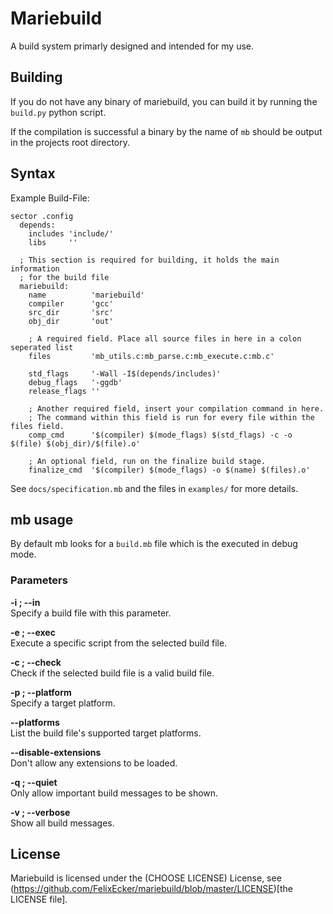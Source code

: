 # Mariebuild
A build system primarly designed and intended for my use.

## Building
If you do not have any binary of mariebuild, you can build it by running the
`build.py` python script.

If the compilation is successful a binary by the name of `mb` should be output
in the projects root directory.

## Syntax
Example Build-File:
```
sector .config
  depends:
    includes 'include/'
    libs     ''

  ; This section is required for building, it holds the main information
  ; for the build file
  mariebuild:
    name          'mariebuild'
    compiler      'gcc'
    src_dir       'src'
    obj_dir       'out'
 
    ; A required field. Place all source files in here in a colon seperated list
    files         'mb_utils.c:mb_parse.c:mb_execute.c:mb.c'

    std_flags     '-Wall -I$(depends/includes)'
    debug_flags   '-ggdb'
    release_flags ''
 
    ; Another required field, insert your compilation command in here.
    ; The command within this field is run for every file within the files field.
    comp_cmd      '$(compiler) $(mode_flags) $(std_flags) -c -o $(file) $(obj_dir)/$(file).o'

    ; An optional field, run on the finalize build stage.
    finalize_cmd  '$(compiler) $(mode_flags) -o $(name) $(files).o'
```

See `docs/specification.mb` and the files in `examples/` for more details.

## mb usage
By default mb looks for a `build.mb` file which is the executed in debug mode.

### Parameters
**-i ; --in** <br>
Specify a build file with this parameter.

**-e ; --exec** <br>
Execute a specific script from the selected build file.

**-c ; --check** <br>
Check if the selected build file is a valid build file.

**-p ; --platform** <br>
Specify a target platform.

**--platforms** <br>
List the build file's supported target platforms.

**--disable-extensions** <br>
Don't allow any extensions to be loaded.

**-q ; --quiet** <br>
Only allow important build messages to be shown.

**-v ; --verbose** <br>
Show all build messages.

## License
Mariebuild is licensed under the (CHOOSE LICENSE) License, see
(https://github.com/FelixEcker/mariebuild/blob/master/LICENSE)[the LICENSE file].
